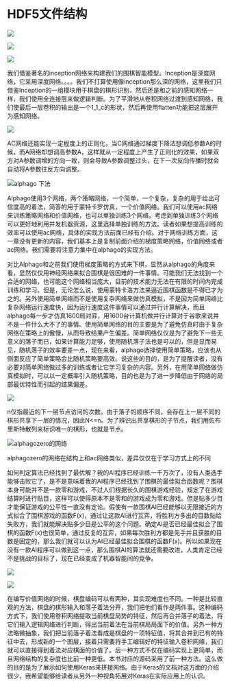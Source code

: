 # HDF5文件结构

![](.gitbook/assets/wei-ming-ming-hui-tu-37%20%281%29.svg)

![](.gitbook/assets/jian-dan-shen-jing-wang-luo-jia-gou-.svg)

![](.gitbook/assets/cnn.svg)

我们借鉴著名的inception网络来构建我们的围棋智能模型。Inception是深度网络，它采用深度网络。。。。我们不打算使用像inception那么深的网络，这里我们只借鉴Inception的一组模块用于棋盘的棋形识别，然后还是和之前的感知网络一样，我们使用全连接层来做逻辑判断。为了平滑地从卷积网络过渡到感知网络，我们使最后一层卷积的输出是一个1\_1\_c的形状，然后再使用flatten功能把这层展开为感知网络。

![](.gitbook/assets/ac-wang-luo-zheng-ze-hua-shi-yi-tu-.svg)

AC网络还能实现一定程度上的正则化，当C网络通过梯度下降法想调低参数A的时候，而A网络却想调高参数A，这样就从一定程度上产生了正则化的效果，如果双方对A参数调增的方向一致，则会导致A参数调整过头，在下一次反向传播时就会自动将A参数往反方向调整。

![alphago &#x4E0B;&#x6CD5;](.gitbook/assets/alphago-sui-ji-.svg)

Alphago使用3个网络，两个策略网络，一个简单，一个复杂，复杂的用于给出可信度高的着法，简答的用于蒙特卡罗仿真，一个价值网络。我们可以使用ac网络来训练策略网络和价值网络，也可以单独训练3个网络。考虑到单独训练3个网络可以更好地利用并发机器资源，这里选择单独训练的方法。读者如果想提高训练的效率可以使用ac网络，具体的实现方法前面已经有介绍。对于网络训练方面，这一章没有更新的内容，我们基本上是复制前面介绍的梯度策略网络，价值网络或者ac网络。我们需要将注意力集中在alphago的实现方法。

对比Alphago和之前我们使用梯度策略的方式来下棋，显然从alphago的角度来看，显然仅仅用神经网络来拟合围棋是很困难的一件事情。可能我们无法找到一个合适的网络，也可能这个网络相当庞大，目前的技术能力无法在有限的时间内完成训练和学习。但是，无论怎么说，使用蒙特卡洛方法来逼近围棋函数是不得已才为之的。另外使用简单网络而不是使用复杂网络来做仿真模拟，不是因为简单网络比复杂网络运行速度快，因为运行速度这件事情可以通过并行计算解决，而且alphago每一步才仿真1600局对弈，用1600台计算机做并行计算对于谷歌来说并不是一件什么大不了的事情。使用简单网络的目的主要是为了避免仿真时由于复杂网络在策略上的傲慢，从而导致结果产生偏差。简单网络仅仅是为了避免下一些无意义的落子而已，如果计算能力足够，使用随机落子法也是可以的，但是显而易见，随机落子的效率要差一点，现在来看，alphago选择使用简单策略，应该也从侧面反应了简单策略会比随机策略要高效。说这些的目的，是为了提醒读者，没有必要对简单网络做过多的训练或者让它学习复杂的内容。另外，在用简单网络做仿真模拟时，可以以一定概率引入随机策略，目的也是为了进一步降低由于网络的局部最优特性而引起的结果偏差。

![](.gitbook/assets/alphago_zero-1-.svg)

n仅指最近的下一层节点访问的次数。由于落子的顺序不同，会存在上一层不同的棋形共享下一层的情况，因此N&lt;=n。为了辨识出共享棋形的子节点，我们用佐布里斯特散列来标识唯一的棋形，也就是节点。

![alphagozero&#x7684;&#x7F51;&#x7EDC;](.gitbook/assets/wang-luo-jie-gou-.svg)

alphagozero的网络在结构上和ac网络类似，差异仅仅在于学习方式上的不同

如何判定算法已经找到了最优解？我的AI程序已经训练一千万次了，没有人类选手能够击败它了，是不是意味着我的AI程序已经找到了围棋的最佳拟合函数呢？围棋本身可能并不是一款零和游戏，不过人们根据长久的围棋游戏经验，规定了在游戏结算时进行贴目，这样可以使得原本不是零和的游戏成为零和游戏。但是贴多少目才能保证游戏的公平性一直没有定论。假使有一款围棋AI已经能够以无限接近的方式拟合了围棋游戏的函数F\(x\)，通过让这款AI进行互弈，将胜利方多出的目数贴给失败方，我们就能解决贴多少目是公平的这个问题。确定AI是否已经最佳拟合了围棋的函数F\(x\)也很简单，通过反复的互弈，如果每次胜利方都是先手并且获胜的目数是固定的，那么我们就可以认为AI已经最佳拟合围棋的函数F\(x\)。所以如果现在没有一款AI程序可以做到这一点，那么围棋AI的算法就还需要改进，人类肯定已经不是挑战的目标了，现在已经变成了机器智能间的竞争。

![](.gitbook/assets/jia-zhi-wang-luo-1.svg)

![](.gitbook/assets/jia-zhi-wang-luo-2.svg)

在编写价值网络的时候，棋盘编码可以有两种，其实现难度也不同。一种是比较直观的方法，棋盘的棋形输入和落子着法分开，我们把他们看作是两件事。这种编码方式下，我们使用卷积网络提取当前棋盘局势的特征，然后再合并落子的着法，将它们输入逻辑网络进行判断，得出当前着法在当前棋局局面下的价值。另外一种方法略微抽象，我们把当前落子着法看成是棋盘的一项特征值，将其合并到已有的特征中去，形成新的一个图层，接着只需要将手工编辑好的特征输入卷积网络，我们就可以直接得到着法对应棋面的价值了。后一种方式不仅在编码实现上更简单，而且网络结构的复杂度也比前一种更低。本书对应的源码采用了前一种方法。这么做的目的是为了展示如何使用Keras来拼接网络。由于Keras的文档对这方面的介绍很少，我希望能够给读者从另外一种视角拓展对Keras在实际应用上的认识。


